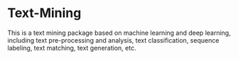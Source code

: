 # Text-Mining
This is a text mining package based on machine learning and deep learning, including text pre-processing and analysis, text classification, sequence labeling,  text matching, text generation, etc.
